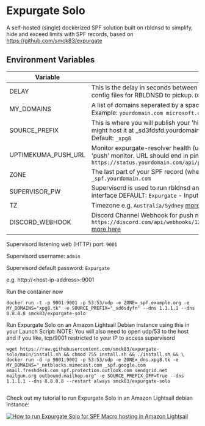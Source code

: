 # Expurgate Solo
 A self-hosted (single) dockerized SPF solution built on rbldnsd to simplify, hide and exceed limits with SPF records, based on https://github.com/smck83/expurgate

## Environment Variables


| Variable | Description | Required? |
| ------------- | ------------- | ------------- |
| DELAY | This is the delay in seconds between running the script to generate new RBLDNSD config files for RBLDNSD to pickup. `DEFAULT: 300` | N |
| MY_DOMAINS | A list of domains seperated by a space that you want config files to be generated for. Example: `yourdomain.com microsoft.com github.com` | Y |
| SOURCE_PREFIX | This is where you will publish your 'hidden' SPF record; the source of truth e.g. you might host it at _sd3fdsfd.yourdomain.com( so will be SOURCE_PREFIX=_sd3fdsfd) Default: `_xpg8` | N |
| UPTIMEKUMA_PUSH_URL | Monitor expurgate-resolver health (uptime and time per loop) with an [Uptime Kuma](https://github.com/louislam/uptime-kuma) 'push' monitor. URL should end in ping= Example: `https://status.yourdomain.com/api/push/D0A90al0HA?status=up&msg=OK&ping=` | N |
| ZONE | The last part of your SPF record (where rbldnsd is hosted), from step 1(2) EXAMPLE: `_spf.yourdomain.com`  | Y |
| SUPERVISOR_PW | Supervisord is used to run rbldnsd and resolver. Set the password for the web interface DEFAULT: `Expurgate`  - Input as plaintext | N |
| TZ | Timezone e.g. `Australia/Sydney` [more here](https://en.wikipedia.org/wiki/List_of_tz_database_time_zones)|
| DISCORD_WEBHOOK | Discord Channel Webhook for push notifications e.g. `https://discord.com/api/webhooks/123456789101112/ZXhwdXJnYXRlIGlzIGFtYXppbmcgOik` [more here](https://support.discord.com/hc/en-us/articles/228383668-Intro-to-Webhooks)|


Supervisord listening web (HTTP) port: `9001`

Supervisord username: `admin`

Supervisord default password: `Expurgate`

e.g. http://\<host-ip-address\>:9001

Run the container now

`docker run -t -p 9001:9001 -p 53:53/udp -e ZONE=_spf.example.org -e MY_DOMAINS="xpg8.tk" -e SOURCE_PREFIX="_sd6sdyfn" --dns 1.1.1.1 --dns 8.8.8.8 smck83/expurgate-solo`

Run Expurgate Solo on an Amazon Lightsail Debian instance using this in your Launch Script:
NOTE: You will also need to open udp/53 to the host and if you like, tcp/9001 restricted to your IP to access supervisord
````
wget https://raw.githubusercontent.com/smck83/expurgate-solo/main/install.sh && chmod 755 install.sh && ./install.sh && \
docker run -d -p 9001:9001 -p 53:53/udp -e ZONE=_dns.xpg8.tk -e MY_DOMAINS="_netblocks.mimecast.com _spf.google.com email.freshdesk.com spf.protection.outlook.com sendgrid.net mailgun.org outbound.mailhop.org" -e SOURCE_PREFIX_OFF=True --dns 1.1.1.1 --dns 8.8.8.8 --restart always smck83/expurgate-solo


````

Check out my tutorial to run Expurgate Solo in an Amazon Lightsail debian instance:

[![How to run Expurgate Solo for SPF Macro hosting in Amazon Lightsail](https://img.youtube.com/vi/MeUNizXkdU8/0.jpg)](https://www.youtube.com/watch?v=MeUNizXkdU8)
